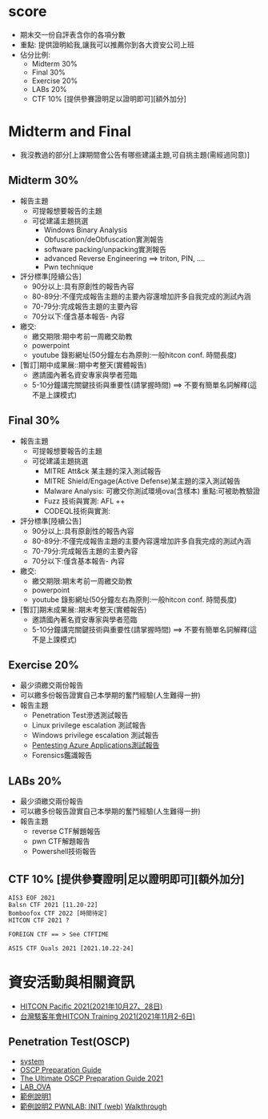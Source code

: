 # score 
- 期末交一份自評表含你的各項分數
- 重點: 提供證明給我,讓我可以推薦你到各大資安公司上班
- 佔分比例:
  - Midterm 30%
  - Final 30%
  - Exercise 20%
  - LABs 20%
  - CTF 10% [提供參賽證明足以證明即可][額外加分]


# Midterm and Final

- 我沒教過的部分[上課期間會公告有哪些建議主題,可自挑主題(需經過同意)]


## Midterm  30%
- 報告主題
  - 可提報想要報告的主題
  - 可從建議主題挑選
    - Windows Binary Analysis
    - Obfuscation/deObfuscation實測報告
    - software packing/unpacking實測報告
    - advanced Reverse Engineering ==> triton, PIN, .... 
    - Pwn technique
- 評分標準[陸續公告]
  - 90分以上:具有原創性的報告內容
  - 80-89分:不僅完成報告主題的主要內容還增加許多自我完成的測試內涵
  - 70-79分:完成報告主題的主要內容
  - 70分以下:僅含基本報告- 內容
- 繳交:
  - 繳交期限:期中考前一周繳交助教
  - powerpoint
  - youtube 錄影網址(50分鐘左右為原則:一般hitcon conf. 時間長度)
- [暫訂]期中成果展::期中考整天(實體報告)
  - 邀請國內著名資安專家與學者蒞臨
  - 5-10分鐘講完關鍵技術與重要性(請掌握時間) ==> 不要有簡單名詞解釋(這不是上課模式)

## Final  30%
- 報告主題
  - 可提報想要報告的主題
  - 可從建議主題挑選
    - MITRE Att&ck 某主題的深入測試報告
    - MITRE Shield/Engage(Active Defense)某主題的深入測試報告
    - Malware Analysis: 可繳交你測試環境ova(含樣本)  重點:可被助教驗證
    - Fuzz 技術與實測: AFL ++
    - CODEQL技術與實測: 
- 評分標準[陸續公告]
  - 90分以上:具有原創性的報告內容
  - 80-89分:不僅完成報告主題的主要內容還增加許多自我完成的測試內涵
  - 70-79分:完成報告主題的主要內容
  - 70分以下:僅含基本報告- 內容
- 繳交:
  - 繳交期限:期末考前一周繳交助教
  - powerpoint
  - youtube 錄影網址(50分鐘左右為原則:一般hitcon conf. 時間長度)
- [暫訂]期末成果展::期末考整天(實體報告)
  - 邀請國內著名資安專家與學者蒞臨
  - 5-10分鐘講完關鍵技術與重要性(請掌握時間) ==> 不要有簡單名詞解釋(這不是上課模式)

## Exercise 20%
- 最少須繳交兩份報告
- 可以繳多份報告證實自己本學期的奮鬥經驗(人生難得一拚)
- 報告主題
  - Penetration Test滲透測試報告
  - Linux privilege escalation 測試報告
  - Windows privilege escalation 測試報告
  - [Pentesting Azure Applications測試報告](https://www.books.com.tw/products/0010815310)
  - Forensics鑑識報告

## LABs 20%
- 最少須繳交兩份報告
- 可以繳多份報告證實自己本學期的奮鬥經驗(人生難得一拚)
- 報告主題
  - reverse CTF解題報告
  - pwn CTF解題報告
  - Powershell技術報告

## CTF 10% [提供參賽證明|足以證明即可][額外加分]
```
AIS3 EOF 2021
Balsn CTF 2021 [11.20-22]
Bomboofox CTF 2022 [時間待定]
HITCON CTF 2021 ?

FOREIGN CTF == > See CTFTIME

ASIS CTF Quals 2021 [2021.10.22-24]
```

# 資安活動與相關資訊

- [HITCON Pacific 2021(2021年10月27、28日)](https://cfp2021.hitcon.org/zh/)
- [台灣駭客年會HITCON Training 2021(2021年11月2-6日)](https://hitcon.kktix.cc/events/hitcon-training-2021)

## Penetration Test(OSCP)
- [system](https://docs.google.com/spreadsheets/d/1dwSMIAPIam0PuRBkCiDI88pU3yzrqqHkDtBngUHNCw8/edit#gid=665299979)
- [OSCP Preparation Guide](https://blog.adithyanak.com/oscp-preparation-guide)
- [The Ultimate OSCP Preparation Guide 2021](https://www.youtube.com/watch?v=Wqkr5S1b9gA&t=379s)
- [LAB_OVA](https://github.com/Ne3o1/OSCP)
- [範例說明1](https://blog.razrsec.uk/basic-pentesting-1-walkthrough/)
- [範例說明2 PWNLAB: INIT (web)](https://www.vulnhub.com/entry/pwnlab-init,158/) [Walkthrough](https://noob2root.files.wordpress.com/2016/08/pwnlab-ctf.pdf)
